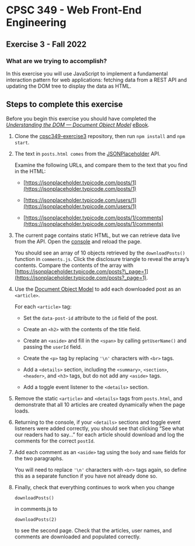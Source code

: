 
# CPSC 349 - Web Front-End Engineering

## Exercise 3 - Fall 2022

### What are we trying to accomplish?

In this exercise you will use JavaScript to implement a fundamental interaction pattern for web applications: fetching data from a REST API and updating the DOM tree to display the data as HTML.

## Steps to complete this exercise

Before you begin this exercise you should have completed the *[Understanding the DOM — Document Object Model](https://www.digitalocean.com/community/books/understanding-the-dom-document-object-model-ebook)* [eBook](https://www.digitalocean.com/community/books/understanding-the-dom-document-object-model-ebook).

1. Clone the [cpsc349-exercise3](https://github.com/ProfAvery/cpsc349-exercise3) repository, then run `npm install` and `npm start`.

2. The text in `posts.html comes` from the [JSONPlaceholder](https://jsonplaceholder.typicode.com/) API.

   Examine the following URLs, and compare them to the text that you find in the HTML:

    * [https://jsonplaceholder.typicode.com/posts/1](https://jsonplaceholder.typicode.com/posts/1)

    * [https://jsonplaceholder.typicode.com/users/1](https://jsonplaceholder.typicode.com/users/1)

    * [https://jsonplaceholder.typicode.com/posts/1/comments](https://jsonplaceholder.typicode.com/posts/1/comments)

3. The current page contains static HTML, but we can retrieve data live from the API. Open the [console](https://javascript.info/devtools) and reload the page.

   You should see an array of 10 objects retrieved by the `downloadPosts()` function in `comments.js`. Click the disclosure triangle to reveal the array’s contents. Compare the contents of the array with [https://jsonplaceholder.typicode.com/posts?\_page=1](https://jsonplaceholder.typicode.com/posts?_page=1).

4. Use the [Document Object Model](https://developer.mozilla.org/en-US/docs/Web/API/Document_Object_Model) to add each downloaded post as an `<article>`.

   For each `<article>` tag:

    * Set the `data-post-id` attribute to the `id` field of the post.

    * Create an `<h2>` with the contents of the title field.

    * Create an `<aside>` and fill in the `<span>` by calling `getUserName()` and passing the `userId` field.

    * Create the `<p>` tag by replacing `'\n'` characters with `<br>` tags.

    * Add a `<details>` section, including the `<summary>`, `<section>`, `<header>`, and `<h3>` tags, but do not add any `<aside>` tags.

    * Add a toggle event listener to the `<details>` section.

5. Remove the static `<article>` and `<details>` tags from `posts.html`, and demonstrate that all 10 articles are created dynamically when the page loads.

6. Returning to the console, if your `<details>` sections and toggle event listeners were added correctly, you should see that clicking “See what our readers had to say…” for each article should download and log the comments for the correct `postId`.

7. Add each comment as an `<aside>` tag using the `body` and `name` fields for the two paragraphs.

   You will need to replace `'\n'` characters with `<br>` tags again, so define this as a separate function if you have not already done so.

8. Finally, check that everything continues to work when you change

   ```
   downloadPosts()
   ```

   in comments.js to
   ```
   downloadPosts(2)
   ```

   to see the second page. Check that the articles, user names, and comments are downloaded and populated correctly.

